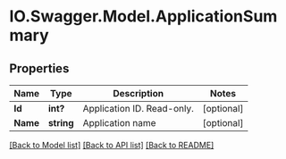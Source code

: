 # IO.Swagger.Model.ApplicationSummary
## Properties

Name | Type | Description | Notes
------------ | ------------- | ------------- | -------------
**Id** | **int?** | Application ID. Read-only. | [optional] 
**Name** | **string** | Application name | [optional] 

[[Back to Model list]](../README.md#documentation-for-models) [[Back to API list]](../README.md#documentation-for-api-endpoints) [[Back to README]](../README.md)

